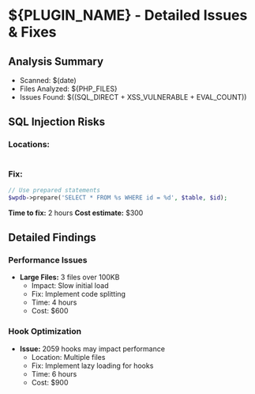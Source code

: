# ${PLUGIN_NAME} - Detailed Issues & Fixes

## Analysis Summary
- Scanned: $(date)
- Files Analyzed: ${PHP_FILES}
- Issues Found: $((SQL_DIRECT + XSS_VULNERABLE + EVAL_COUNT))

## SQL Injection Risks

### Locations:
```
```

### Fix:
```php
// Use prepared statements
$wpdb->prepare('SELECT * FROM %s WHERE id = %d', $table, $id);
```
**Time to fix:** 2 hours
**Cost estimate:** $300


## Detailed Findings

### Performance Issues
- **Large Files:** 3 files over 100KB
  - Impact: Slow initial load
  - Fix: Implement code splitting
  - Time: 4 hours
  - Cost: $600

### Hook Optimization
- **Issue:** 2059 hooks may impact performance
  - Location: Multiple files
  - Fix: Implement lazy loading for hooks
  - Time: 6 hours
  - Cost: $900
